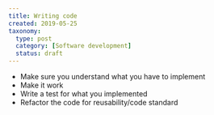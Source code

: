 ```yaml
---
title: Writing code
created: 2019-05-25
taxonomy:
  type: post
  category: [Software development]
  status: draft
---
```


* Make sure you understand what you have to implement
* Make it work
* Write a test for what you implemented
* Refactor the code for reusability/code standard
